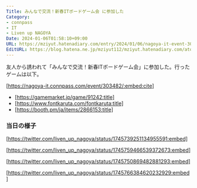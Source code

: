 ```yaml
---
Title: みんなで交流！新春ITボードゲーム会 に参加した
Category:
- connpass
- IT
- Liven up NAGOYA
Date: 2024-01-06T01:58:10+09:00
URL: https://mziyut.hatenadiary.com/entry/2024/01/06/nagoya-it-event-303482/
EditURL: https://blog.hatena.ne.jp/mziyut112/mziyut.hatenadiary.com/atom/entry/6801883189080501786
---
```


友人から誘われて「みんなで交流！新春ITボードゲーム会」に参加した。行ったゲームは以下。

[https://nagoya-it.connpass.com/event/303482/:embed:cite]

- [https://gamemarket.jp/game/91242:title]
- [https://www.fontkaruta.com/fontkaruta:title]
- [https://booth.pm/ja/items/2866153:title]

### 当日の様子

[https://twitter.com/liven_up_nagoya/status/1745739251134955591:embed]

[https://twitter.com/liven_up_nagoya/status/1745759466539372673:embed]

[https://twitter.com/liven_up_nagoya/status/1745750869482881293:embed]

[https://twitter.com/liven_up_nagoya/status/1745766384620232929:embed]
